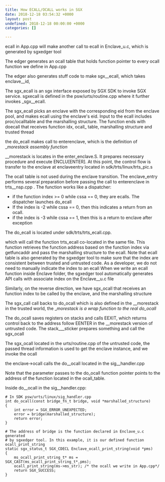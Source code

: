 ```yaml
---
title: How ECALL/OCALL works in SGX
date: 2018-12-18 03:54:32 +0000
layout: post
undefined: 2018-12-18 00:00:00 +0000
categories: []

---
```

ecall in App.cpp will make another call to ecall in Enclave_u.c, which is generated by sgxedger tool

The edger generates an ocall table that holds function pointer to every ocall function we define in App.cpp

The edger also generates stuff code to make sgx__ecall, which takes enclave__id,

The sgx_ecall is an sgx interface exposed by SGX SDK to invoke SGX service. sgxecall is defined in the psw/urts/routine.cpp where it further invokes _sgx__ecall.

The  sgx_ecall picks an enclave with the corresponding eid from the enclave pool, and makes ecall using the enclave's eid. Input to the ecall includes proc/ocalltable and the marshalling structure. The function ends with doecall that receives function idx, ocall_ table, marshalling structure and trusted thread

the do_ecall makes call to enterenclave, which is the definition of __morestack assembly function_

__morestack is locates in the enter_enclave.S. It prepares necessary procedure and execute ENCLU\[ENTER\]. At this point, the control flow is transfer to the enclave at enclaveentry located in sdk/trts/linux/trts_pic.s

The ocall table is not used during the enclave transition. The enclave_entry performs several preparation before passing the call to enterenclave in trts__nsp.cpp . The function works like a dispatcher:

* if the function index >= 0 while cssa == 0, they are ecalls. The dispatcher launches do_ecall
* If the index is -2 while cssa == 0, then this indicates a return from an ocall.
* if the index is -3 while cssa == 1, then this is a return to enclave after exception

The do_ecall is located under sdk/trts/trts_ecall.cpp.

which will call the function trts_ecall co-located in the same file. This function retrieves the function address based on the function index via getfuncaddr and pass the marshalling structure to the ecall. Note that ecall table is also generated by the sgxedger tool to make sure that the index are consistent between trusted and untrusted code. As a developer, we do not need to manually indicate the index to an ecall When we write an ecall function inside Enclave folder, the sgxedger tool automatically generates API calls with associate index on the Enclave__u.c file

Similarly, on the reverse direction, we have sgx_ocall that receives an function index to be called by the enclave, and the marshalling structure

The sgx_call call backs to do_ocall which is also defined in the __morestack in the trusted world, the __morestack is a wrap function to the real do_ocall_

The do_ocall saves registers on stacks and calls EEXIT, which returns control back to the address follow EENTER in the __morestack version of untrusted code. The stack___sticker prepares something and call the sgx_ocall

The sgx_ocall located in the urts/routine.cpp of the untrusted code, the passed thread information is used to get the enclave instance, and we invoke the ocall

the enclave->ocall calls the do__ocall located in the sig__handler.cpp

Note that the parameter passes to the do_ocall function pointer points to the address of the function located in the ocall_table.

Inside do__ocall in the sig__handler.cpp:

    # In SDK psw/urts/linux/sig_handler.cpp
    int do_ocall(const bridge_fn_t bridge, void *marshalled_structure)
    {
    	int error = SGX_ERROR_UNEXPECTED;
        error = bridge(marshalled_structure);
        return error;
    }
    
    # The address of bridge is the function declared in Enclave_u.c generated 
    # by sgxedger tool. In this example, it is our defined function ocall_print_string
    static sgx_status_t SGX_CDECL Enclave_ocall_print_string(void *pms)
    {
    	ms_ocall_print_string_t* ms = SGX_CAST(ms_ocall_print_string_t*,pms);
        ocall_print_string(ms->ms_str); /* the ocall we write in App.cpp*/
        return SGX_SUCCESS;
    }